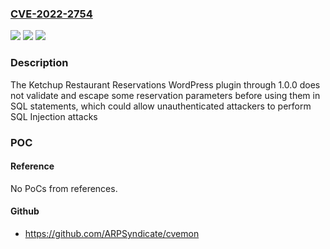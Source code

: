 ### [CVE-2022-2754](https://cve.mitre.org/cgi-bin/cvename.cgi?name=CVE-2022-2754)
![](https://img.shields.io/static/v1?label=Product&message=Ketchup%20Restaurant%20Reservations&color=blue)
![](https://img.shields.io/static/v1?label=Version&message=1.0.0%3C%3D%201.0.0%20&color=brighgreen)
![](https://img.shields.io/static/v1?label=Vulnerability&message=CWE-89%20SQL%20Injection&color=brighgreen)

### Description

The Ketchup Restaurant Reservations WordPress plugin through 1.0.0 does not validate and escape some reservation parameters before using them in SQL statements, which could allow unauthenticated attackers to perform SQL Injection attacks

### POC

#### Reference
No PoCs from references.

#### Github
- https://github.com/ARPSyndicate/cvemon

